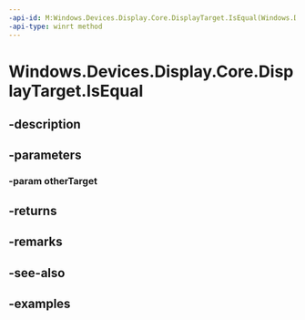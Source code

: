 ```yaml
---
-api-id: M:Windows.Devices.Display.Core.DisplayTarget.IsEqual(Windows.Devices.Display.Core.DisplayTarget)
-api-type: winrt method
---
```


<!-- Method syntax.
public bool DisplayTarget.IsEqual(DisplayTarget otherTarget)
-->

# Windows.Devices.Display.Core.DisplayTarget.IsEqual

## -description

## -parameters
### -param otherTarget

## -returns

## -remarks

## -see-also

## -examples

